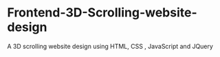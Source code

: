 # Frontend-3D-Scrolling-website-design
A 3D scrolling website design using HTML, CSS , JavaScript and JQuery
